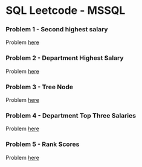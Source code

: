 # SQL Leetcode - MSSQL

### Problem 1 - Second highest salary
Problem [here](https://leetcode.com/problems/second-highest-salary/)

### Problem 2 - Department Highest Salary
Problem [here](https://leetcode.com/problems/department-highest-salary/)


### Problem 3 - Tree Node
Problem [here](https://leetcode.com/problems/tree-node/)

### Problem 4 - Department Top Three Salaries
Problem [here](https://leetcode.com/problems/department-top-three-salaries/)

### Problem 5 - Rank Scores
Problem [here](https://leetcode.com/problems/rank-scores/)
